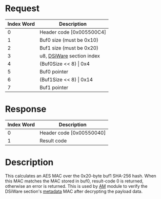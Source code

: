 # Request

| Index Word | Description                                             |
|------------|---------------------------------------------------------|
| 0          | Header code \[0x005500C4\]                              |
| 1          | Buf0 size (must be 0x10)                                |
| 2          | Buf1 size (must be 0x20)                                |
| 3          | u8, [DSiWare](DSiWare_Exports "wikilink") section index |
| 4          | (Buf0Size \<\< 8) \| 0x4                                |
| 5          | Buf0 pointer                                            |
| 6          | (Buf1Size \<\< 8) \| 0x14                               |
| 7          | Buf1 pointer                                            |

# Response

| Index Word | Description                |
|------------|----------------------------|
| 0          | Header code \[0x00550040\] |
| 1          | Result code                |

# Description

This calculates an AES MAC over the 0x20-byte buf1 SHA-256 hash. When
this MAC matches the MAC stored in buf0, result-code 0 is returned,
otherwise an error is returned. This is used by
[AM](AM:ImportDSiWare "wikilink") module to verify the DSiWare section's
[metadata](DSiWare_Exports "wikilink") MAC after decrypting the payload
data.